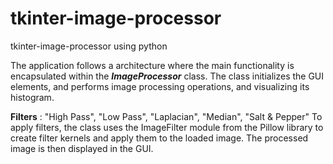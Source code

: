 # tkinter-image-processor
tkinter-image-processor using python


The application follows a architecture where the main functionality is encapsulated within the **_ImageProcessor_** class. The class initializes the GUI elements, and performs image processing operations, and visualizing its histogram.

**Filters** : "High Pass", "Low Pass", "Laplacian", "Median", "Salt & Pepper"
To apply filters, the class uses the ImageFilter module from the Pillow library to create filter kernels and apply them to the loaded image. The processed image is then displayed in the GUI.



